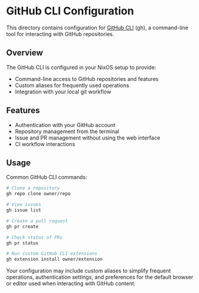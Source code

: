 # GitHub CLI Configuration

This directory contains configuration for [GitHub CLI](https://cli.github.com/) (gh), a command-line tool for interacting with GitHub repositories.

## Overview

The GitHub CLI is configured in your NixOS setup to provide:
- Command-line access to GitHub repositories and features
- Custom aliases for frequently used operations
- Integration with your local git workflow

## Features

- Authentication with your GitHub account
- Repository management from the terminal
- Issue and PR management without using the web interface
- CI workflow interactions

## Usage

Common GitHub CLI commands:

```bash
# Clone a repository
gh repo clone owner/repo

# View issues
gh issue list

# Create a pull request
gh pr create

# Check status of PRs
gh pr status

# Run custom GitHub CLI extensions
gh extension install owner/extension
```

Your configuration may include custom aliases to simplify frequent operations, authentication settings, and preferences for the default browser or editor used when interacting with GitHub content.